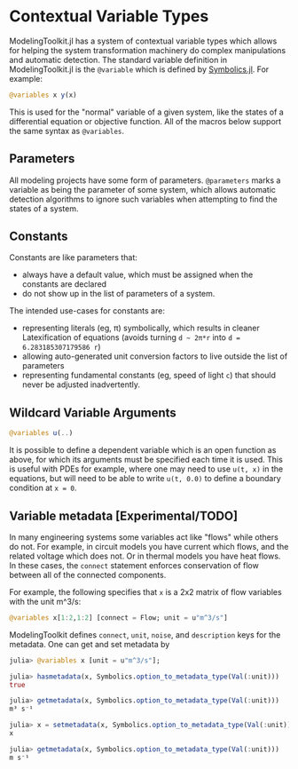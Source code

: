 # Contextual Variable Types

ModelingToolkit.jl has a system of contextual variable types which allows for
helping the system transformation machinery do complex manipulations and
automatic detection. The standard variable definition in ModelingToolkit.jl is
the `@variable` which is defined by
[Symbolics.jl](https://github.com/JuliaSymbolics/Symbolics.jl). For example:

```julia
@variables x y(x)
```

This is used for the "normal" variable of a given system, like the states of a
differential equation or objective function. All of the macros below support
the same syntax as `@variables`.

## Parameters

All modeling projects have some form of parameters. `@parameters` marks a variable
as being the parameter of some system, which allows automatic detection algorithms
to ignore such variables when attempting to find the states of a system.

## Constants

Constants are like parameters that:
- always have a default value, which must be assigned when the constants are
    declared
- do not show up in the list of parameters of a system.

The intended use-cases for constants are:
- representing literals (eg, π) symbolically, which results in cleaner
    Latexification of equations (avoids turning `d ~ 2π*r` into `d = 6.283185307179586 r`)
- allowing auto-generated unit conversion factors to live outside the list of
    parameters
- representing fundamental constants (eg, speed of light `c`) that should never
     be adjusted inadvertently.

## Wildcard Variable Arguments

```julia
@variables u(..)
```

It is possible to define a dependent variable which is an open function as above,
for which its arguments must be specified each time it is used. This is useful with
PDEs for example, where one may need to use `u(t, x)` in the equations, but will
need to be able to write `u(t, 0.0)` to define a boundary condition at `x = 0`.

## Variable metadata [Experimental/TODO]

In many engineering systems some variables act like "flows" while others do not.
For example, in circuit models you have current which flows, and the related
voltage which does not. Or in thermal models you have heat flows. In these cases,
the `connect` statement enforces conservation of flow between all of the connected
components.

For example, the following specifies that `x` is a 2x2 matrix of flow variables
with the unit m^3/s:

```julia
@variables x[1:2,1:2] [connect = Flow; unit = u"m^3/s"]
```

ModelingToolkit defines `connect`, `unit`, `noise`, and `description` keys for
the metadata. One can get and set metadata by

```julia
julia> @variables x [unit = u"m^3/s"];

julia> hasmetadata(x, Symbolics.option_to_metadata_type(Val(:unit)))
true

julia> getmetadata(x, Symbolics.option_to_metadata_type(Val(:unit)))
m³ s⁻¹

julia> x = setmetadata(x, Symbolics.option_to_metadata_type(Val(:unit)), u"m/s")
x

julia> getmetadata(x, Symbolics.option_to_metadata_type(Val(:unit)))
m s⁻¹
```
